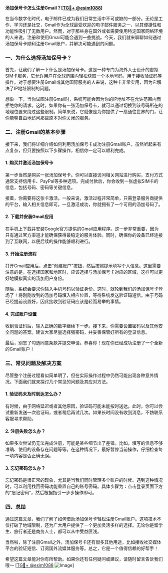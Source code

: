 **汤加保号卡怎么注册Gmail？[[TG💪+ @esim1088](https://t.me/s/esim1088)]**

在当今数字化时代，电子邮件已成为我们日常生活中不可或缺的一部分。无论是工作、学习还是社交，Gmail作为全球最受欢迎的电子邮件服务之一，以其便捷性和功能性吸引了无数用户。然而，对于那些身在国外或者需要使用特定国家网络环境的人来说，注册和使用Gmail可能会遇到一些挑战。今天，我们就来聊聊如何通过汤加保号卡顺利注册Gmail账户，并解决可能遇到的问题。

### 一、为什么选择汤加保号卡？

首先，让我们了解一下什么是汤加保号卡。这是一种专门为海外人士设计的虚拟SIM卡服务，它允许用户在全球范围内轻松获取一个本地号码，用于接收验证码等操作。对于想要注册Gmail或其他国际服务的人来说，这种卡非常实用，因为它解决了IP地址限制的问题。

想象一下，当你试图注册Gmail时，系统可能会因为你的IP地址不在允许范围内而拒绝你的请求。这时，如果你有一张汤加保号卡，就可以通过切换到该号码所在的地理位置来绕过这些限制。简单来说，它就像是为你提供了一扇通往世界的门，让你能够自由地访问那些原本对你关闭的服务。

### 二、注册Gmail的基本步骤

接下来，我们将详细介绍如何利用汤加保号卡成功注册Gmail账户。虽然听起来有点复杂，但只要按照以下步骤操作，相信你一定可以顺利完成。

#### 1. 购买并激活汤加保号卡

第一步当然是购买一张汤加保号卡。你可以直接访问相关网站进行购买，支付方式通常支持信用卡、PayPal等多种选项。完成付款后，你会收到一张虚拟SIM卡的信息，包括号码、密码等关键信息。

接着，你需要将这张卡激活。一般来说，激活过程非常简单，只需登录服务商提供的平台，输入相关信息即可。一旦激活成功，你就拥有了一个可用的汤加号码了。

#### 2. 下载并安装Gmail应用

在手机上下载并安装Google官方提供的Gmail应用程序。这一步非常重要，因为只有通过官方渠道才能确保获得最稳定的服务体验。同时，确保你的设备已经连接到了互联网，以便后续的操作能够顺利进行。

#### 3. 开始注册流程

打开Gmail应用后，点击“创建账户”按钮，然后按照提示填写个人信息。这里需要注意的是，在选择国家和地区时，应该选择与汤加保号卡对应的区域，这样可以更好地模拟真实的汤加用户身份。

随后，系统会要求你输入手机号码以验证身份。这时，就轮到我们的汤加保号卡登场了！将刚刚收到的汤加号码填入相应位置，等待系统发送验证码短信。由于号码已经提前设置好，因此接收到验证码应该是轻而易举的事情。

#### 4. 完成账户设置

收到验证码后，输入正确的数字继续下一步。接下来，你需要设置密码以及其他安全问题的答案。建议大家尽量选择强密码，并妥善保管好所有的登录信息。

最后，别忘了勾选同意条款并提交申请。恭喜你！现在你已经成功注册了一个全新的Gmail账户！

### 三、常见问题及解决方案

尽管整个注册过程看似简单明了，但在实际操作过程中仍然可能出现各种意外情况。下面我们就来探讨几个常见的问题及其应对方法。

#### 1. 验证码未及时到达怎么办？

有时候，由于网络延迟或者其他原因，验证码可能未能按时送达。此时，你可以尝试重新发送一次验证码，或者稍后再试几次。如果长时间没有收到消息，不妨联系客服寻求帮助。

#### 2. 注册失败怎么办？

如果多次尝试仍无法完成注册，可能是某些细节出了差错。比如，填写的信息不够准确、使用的设备存在问题等等。在这种情况下，最好暂停当前操作，仔细检查每一项内容是否正确无误。

#### 3. 忘记密码怎么办？

忘记密码是很正常的现象，尤其是当我们同时管理多个账户的时候。遇到这种情况时，可以利用找回密码功能重置自己的账号密码。具体步骤为：点击登录页面下方的“忘记密码”，然后根据指引一步步操作即可。

### 四、总结

通过这篇文章，我们了解了如何借助汤加保号卡轻松注册Gmail账户。这项技术不仅打破了地域限制，还为广大用户提供了一个更加灵活多样的选择。无论你是留学生、旅行者还是商务人士，都可以从中受益匪浅。

当然啦，除了注册Gmail之外，汤加保号卡还有很多其他用途，比如接收社交媒体平台的验证短信、订阅国外流媒体服务等。总之，它是一个值得信赖的好帮手！

希望这篇文章能对你有所帮助。如果你还有任何疑问或建议，请随时留言告诉我们哦～ [[TG💪+ @esim1088](https://t.me/s/esim1088) ![Image](https://i.postimg.cc/4NQfJmqS/Snipaste-2025-05-13-00-14-12.png)]